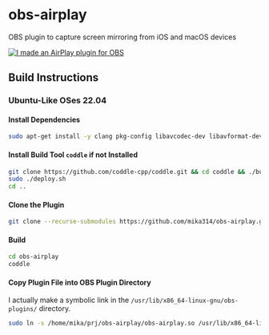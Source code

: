# obs-airplay

OBS plugin to capture screen mirroring from iOS and macOS devices

[![I made an AirPlay plugin for OBS](https://user-images.githubusercontent.com/1877406/173214368-17392f78-5af7-4161-a57a-e1b8002c2dd3.png)](https://youtu.be/yN5SMHl9JdY "I made an AirPlay plugin for OBS")

## Build Instructions

### Ubuntu-Like OSes 22.04

#### Install Dependencies
```bash
sudo apt-get install -y clang pkg-config libavcodec-dev libavformat-dev libavutil-dev libswresample-dev git libobs-dev libavahi-compat-libdnssd-dev libplist-dev libfdk-aac-dev
```

#### Install Build Tool `coddle` if not Installed
```bash
git clone https://github.com/coddle-cpp/coddle.git && cd coddle && ./build.sh
sudo ./deploy.sh
cd ..
```

#### Clone the Plugin
```bash
git clone --recurse-submodules https://github.com/mika314/obs-airplay.git
```

#### Build
```bash
cd obs-airplay
coddle
```

#### Copy Plugin File into OBS Plugin Directory
I actually make a symbolic link in the `/usr/lib/x86_64-linux-gnu/obs-plugins/` directory.
```bash
sudo ln -s /home/mika/prj/obs-airplay/obs-airplay.so /usr/lib/x86_64-linux-gnu/obs-plugins/obs-airplay.so
```
